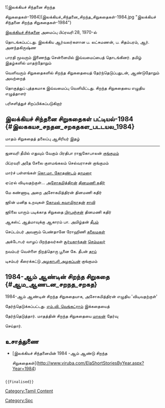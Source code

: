 ![இலக்கியச் சிந்தனை சிறந்த
சிறுகதைகள்-1984](இலக்கியச்_சிந்தனை_சிறந்த_சிறுகதைகள்-1984.jpg "இலக்கியச் சிந்தனை சிறந்த சிறுகதைகள்-1984")
[இலக்கியச் சிந்தனை](இலக்கியச்_சிந்தனை "wikilink") அமைப்பு பிப்ரவரி 28, 1970-ல்
தொடங்கப்பட்டது. இலக்கிய ஆர்வலர்களான ப. லட்சுமணன், ப. சிதம்பரம், ஆர். அனந்தகிருஷ்ண
பாரதி மூவரும் இணைந்து சென்னையில் இவ்வமைப்பைத் தொடங்கினர். தமிழ் இதழ்களில் மாதந்தோறும்
வெளிவரும் சிறுகதைகளில் சிறந்த சிறுகதையைத் தேர்ந்தெடுப்பதுடன், ஆண்டுதோறும் அவற்றைத்
தொகுத்துப் புத்தகமாக இவ்வமைப்பு வெளியிட்டது. சிறந்த சிறுகதையை எழுதிய எழுத்தாளர்
பரிசளித்துச் சிறப்பிக்கப்படுகிறார்

## இலக்கியச் சிந்தனை சிறுகதைகள் பட்டியல்-1984 {#இலககயச_சநதன_சறகதகள_படடயல_1984}

  மாதம்      சிறுகதைத் தலைப்பு         ஆசிரியர்                                         இதழ்
  --------- ----------------------- ----------------------------------------------- ---------------------------------------
  ஜனவரி     தீயில் எதுவும் வேகும்       பிரதிபா ராஜகோபாலன்                               [குங்குமம்](குங்குமம் "wikilink")
  பிப்ரவரி   அதே சேலை                குளமங்கலம் செல்வராசன்                               குங்குமம்
  மார்ச்      பள்ளங்கள்                  [கொ.மா. கோதண்டம்](கொ.மா._கோதண்டம் "wikilink")       [தாமரை](தாமரை_(இதழ்) "wikilink")
  ஏப்ரல்      விடிவதற்குள்\...          [அசோகமித்திரன்](அசோகமித்திரன் "wikilink")           [தினமணி கதிர்](தினமணி_கதிர் "wikilink")
  மே        கண்ணாடி அறை              அசோகமித்திரன்                                     தினமணி கதிர்
  ஜூன்       மனித உறவுகள்             [கோமல் சுவாமிநாதன்](கோமல்_சுவாமிநாதன் "wikilink")   [சாவி](சாவி "wikilink")
  ஜூலை      யாரும் படிக்காத சிறுகதை   [பிரபஞ்சன்](பிரபஞ்சன் "wikilink")                   தினமணி கதிர்
  ஆகஸ்ட்      ஆத்மாவுக்கு ஆகாரம்         பா. அமிழ்தன்                                      [தீபம்](தீபம் "wikilink")
  செப்டம்பர்   அவளும் பெண்தானே           ரோஹிணி                                          [கலைமகள்](கலைமகள் "wikilink")
  அக்டோபர்    வாழப் பிறந்தவர்கள்          [சூர்யகாந்தன்](சூர்யகாந்தன் "wikilink")               [செம்மலர்](செம்மலர் "wikilink")
  நவம்பர்     வெள்ளை நிறத்தொரு பூனை     கே. தீபன்                                         [தாய்](தாய் "wikilink")
  டிசம்பர்    கீரைக்கட்டு                [அழகாபுரி அழகப்பன்](அழகாபுரி_அழகப்பன் "wikilink")   குங்குமம்

## 1984-ஆம் ஆண்டின் சிறந்த சிறுகதை {#ஆம_ஆணடன_சறநத_சறகத}

1984-ஆம் ஆண்டின் சிறந்த சிறுகதையாக, அசோகமித்திரன் எழுதிய 'விடிவதற்குள்'
தேர்ந்தெடுக்கப்பட்டது. [எம்.வி. வெங்கட்ராம்](எம்.வி._வெங்கட்ராம் "wikilink") இக்கதையைத்
தேர்ந்தெடுத்தார். மாதத்தின் சிறந்த சிறுகதையை [மாலன்](மாலன் "wikilink") தேர்வு
செய்தார்.

## உசாத்துணை

-   [இலக்கியச் சிந்தனையின் 1984 -ஆம் ஆண்டு சிறந்த
    சிறுகதைகள்](http://www.viruba.com/ElaShortStoriesByYear.aspx?Year=1984)

```{=mediawiki}
{{Finalised}}
```
[Category:Tamil Content](Category:Tamil_Content "wikilink")
[Category:Spc](Category:Spc "wikilink")
